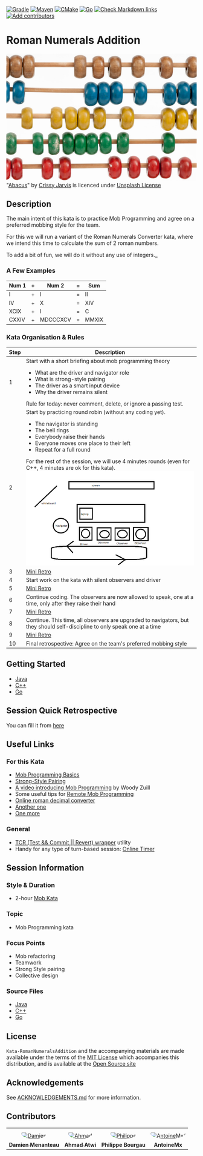[![Gradle](https://github.com/murex/Kata-RomanNumeralsAddition/actions/workflows/gradle.yml/badge.svg)](https://github.com/murex/Kata-RomanNumeralsAddition/actions/workflows/gradle.yml)
[![Maven](https://github.com/murex/Kata-RomanNumeralsAddition/actions/workflows/maven.yml/badge.svg)](https://github.com/murex/Kata-RomanNumeralsAddition/actions/workflows/maven.yml)
[![CMake](https://github.com/murex/Kata-RomanNumeralsAddition/actions/workflows/cmake.yml/badge.svg)](https://github.com/murex/Kata-RomanNumeralsAddition/actions/workflows/cmake.yml)
[![Go](https://github.com/murex/Kata-RomanNumeralsAddition/actions/workflows/go.yml/badge.svg)](https://github.com/murex/Kata-RomanNumeralsAddition/actions/workflows/go.yml)
[![Check Markdown links](https://github.com/murex/Kata-RomanNumeralsAddition/actions/workflows/markdown-link-check.yml/badge.svg)](https://github.com/murex/Kata-RomanNumeralsAddition/actions/workflows/markdown-link-check.yml)
[![Add contributors](https://github.com/murex/Kata-RomanNumeralsAddition/actions/workflows/contributors.yml/badge.svg)](https://github.com/murex/Kata-RomanNumeralsAddition/actions/workflows/contributors.yml)

# Roman Numerals Addition

![Kata Image](./images/Abacus.jpg) <br>
"[Abacus](https://unsplash.com/photos/gdL-UZfnD3I)" by [Crissy Jarvis](https://unsplash.com/@crissyjarvis) is licenced under [Unsplash License](https://unsplash.com/license)

## Description

The main intent of this kata is to practice Mob Programming and agree on a preferred mobbing style for the team.

For this we will run a variant of the Roman Numerals Converter kata, where 
we intend this time to calculate the sum of 2 roman numbers.

To add a bit of fun, we will do it without any use of integers._

### A Few Examples

| Num 1 | + | Num 2 | = | Sum |
| --- | --- | --- | --- | --- |
| I | + | I | = | II |
| IV | + | X | = | XIV |
| XCIX | + | I | = | C |
| CXXIV | + | MDCCCXCV | = | MMXIX |

### Kata Organisation & Rules

| Step | Description |
| --- | --- |
| 1    | Start with a short briefing about mob programming theory<ul><li>What are the driver and navigator role</li><li>What is strong-style pairing</li><li>The driver as a smart input device</li><li>Why the driver remains silent</li></ul>Rule for today: never comment, delete, or ignore a passing test. |
| 2    | Start by practicing round robin (without any coding yet).<ul><li>The navigator is standing</li><li>The bell rings</li><li>Everybody raise their hands</li><li>Everyone moves one place to their left</li><li>Repeat for a full round</li></ul>For the rest of the session, we will use 4 minutes rounds (even for C++, 4 minutes are ok for this kata).<br>![Organisation](./images/MobOrganisation.png) |
| 3    | [Mini Retro](./MiniRetro.md) |
| 4    | Start work on the kata with silent observers and driver |
| 5    | [Mini Retro](./MiniRetro.md) |
| 6    | Continue coding. The observers are now allowed to speak, one at a time, only after they raise their hand |
| 7    | [Mini Retro](./MiniRetro.md) |
| 8    | Continue. This time, all observers are upgraded to navigators, but they should self-discipline to only speak one at a time |
| 9    | [Mini Retro](./MiniRetro.md) |
| 10   | Final retrospective: Agree on the team's preferred mobbing style |

## Getting Started

- [Java](java/GETTING_STARTED.md)
- [C++](cpp/GETTING_STARTED.md)
- [Go](go/GETTING_STARTED.md)

## Session Quick Retrospective

You can fill it from [here](QuickRetrospective.md)

## Useful Links

### For this Kata

- [Mob Programming Basics](https://mobprogramming.org/mob-programming-basics/)
- [Strong-Style Pairing](http://llewellynfalco.blogspot.com/2014/06/llewellyns-strong-style-pairing.html)
- [A video introducing Mob Programming](https://www.agilealliance.org/resources/sessions/mob-programming-aatc2017/) by Woody Zuill
- Some useful tips for [Remote Mob Programming](https://www.remotemobprogramming.org/)
- [Online roman decimal converter](https://www.calculateme.com/roman-numerals/to-roman)
- [Another one](https://www.calculator.org/calculate-online/mathematics/roman-numerals.html)
- [One more](https://goodcalculators.com/roman-numeral-converter/)

### General

- [TCR (Test && Commit || Revert) wrapper](tcr/TCR.md) utility
- Handy for any type of turn-based session: [Online Timer](https://agility.jahed.dev/)

## Session Information

### Style & Duration

- 2-hour [Mob Kata](doc/MobProgramming.md)

### Topic

- Mob Programming kata

### Focus Points

- Mob refactoring
- Teamwork
- Strong Style pairing
- Collective design

### Source Files

- [Java](java)
- [C++](cpp)
- [Go](go)

## License

`Kata-RomanNumeralsAddition` and the accompanying materials are made available
under the terms of the [MIT License](LICENSE.md) which accompanies this
distribution, and is available at the [Open Source site](https://opensource.org/licenses/MIT)

## Acknowledgements

See [ACKNOWLEDGEMENTS.md](ACKNOWLEDGEMENTS.md) for more information.

## Contributors

<table>
<tr>
    <td align="center" style="word-wrap: break-word; width: 150.0; height: 150.0">
        <a href=https://github.com/mengdaming>
            <img src=https://avatars.githubusercontent.com/u/1313765?v=4 width="100;"  style="border-radius:50%;align-items:center;justify-content:center;overflow:hidden;padding-top:10px" alt=Damien Menanteau/>
            <br />
            <sub style="font-size:14px"><b>Damien Menanteau</b></sub>
        </a>
    </td>
    <td align="center" style="word-wrap: break-word; width: 150.0; height: 150.0">
        <a href=https://github.com/aatwi>
            <img src=https://avatars.githubusercontent.com/u/11088496?v=4 width="100;"  style="border-radius:50%;align-items:center;justify-content:center;overflow:hidden;padding-top:10px" alt=Ahmad Atwi/>
            <br />
            <sub style="font-size:14px"><b>Ahmad Atwi</b></sub>
        </a>
    </td>
    <td align="center" style="word-wrap: break-word; width: 150.0; height: 150.0">
        <a href=https://github.com/philou>
            <img src=https://avatars.githubusercontent.com/u/23983?v=4 width="100;"  style="border-radius:50%;align-items:center;justify-content:center;overflow:hidden;padding-top:10px" alt=Philippe Bourgau/>
            <br />
            <sub style="font-size:14px"><b>Philippe Bourgau</b></sub>
        </a>
    </td>
    <td align="center" style="word-wrap: break-word; width: 150.0; height: 150.0">
        <a href=https://github.com/AntoineMx>
            <img src=https://avatars.githubusercontent.com/u/77109701?v=4 width="100;"  style="border-radius:50%;align-items:center;justify-content:center;overflow:hidden;padding-top:10px" alt=AntoineMx/>
            <br />
            <sub style="font-size:14px"><b>AntoineMx</b></sub>
        </a>
    </td>
</tr>
</table>
